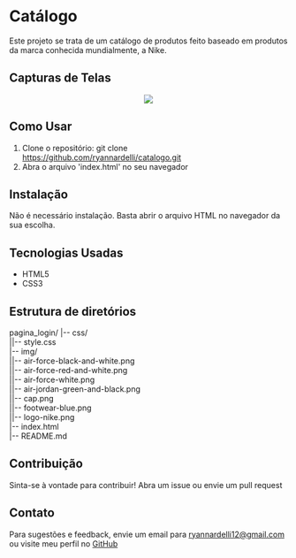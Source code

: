 # Catálogo
Este projeto se trata de um catálogo de produtos feito baseado em produtos da marca conhecida mundialmente, a Nike.

## Capturas de Telas

<p align="center">
  <img src="#">
</p>

## Como Usar

1. Clone o repositório: git clone https://github.com/ryannardelli/catalogo.git
2. Abra o arquivo 'index.html' no seu navegador

## Instalação

Não é necessário instalação. Basta abrir o arquivo HTML no navegador da sua escolha.

## Tecnologias Usadas

- HTML5
- CSS3

## Estrutura de diretórios

pagina_login/
|-- css/ <br>
||-- style.css <br>
|-- img/ <br>
||-- air-force-black-and-white.png <br>
||-- air-force-red-and-white.png <br>
||-- air-force-white.png <br>
||-- air-jordan-green-and-black.png <br>
||-- cap.png <br>
||-- footwear-blue.png <br>
||-- logo-nike.png <br>
|-- index.html <br>
|-- README.md <br>

## Contribuição

Sinta-se à vontade para contribuir! Abra um issue ou envie um pull request

## Contato

Para sugestões e feedback, envie um email para [ryannardelli12@gmail.com](mailto:ryannardelli12@gmail.com) ou visite meu perfil no [GitHub](https://github.com/ryannardelli)
